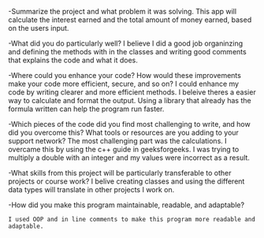 -Summarize the project and what problem it was solving.
	This app will calculate the interest earned and the total amount of money earned, based on the users input.

-What did you do particularly well?
	I believe I did a good job organinzing and defining the methods with in the classes and writing good comments that explains the code and what it does.

-Where could you enhance your code? How would these improvements make your code more efficient, secure, and so on?
	I could enhance my code by writing clearer and more efficient methods. I beleive theres a easier way to calculate and format the output. Using a library that already has the formula written can help  the program run faster.


-Which pieces of the code did you find most challenging to write, and how did you overcome this? What tools or resources are you adding to your support network?
	The most challenging part was the calculations. I overcame this by using the c++ guide in geeksforgeeks. I was trying to multiply a double with an integer and my values were incorrect as a result.

-What skills from this project will be particularly transferable to other projects or course work?
	I belive creating classes and using the different data types will translate in other projects I work on.



-How did you make this program maintainable, readable, and adaptable?

	I used OOP and in line comments to make this program more readable and adaptable.
